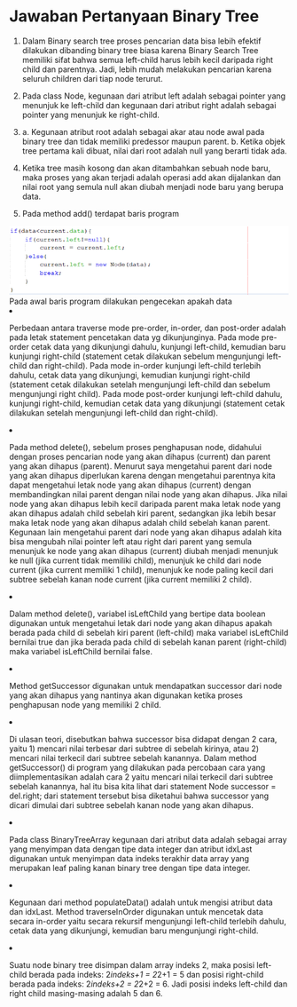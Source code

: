 # Jawaban Pertanyaan Binary Tree

1. Dalam Binary search tree proses pencarian data bisa lebih efektif dilakukan dibanding binary tree biasa karena Binary Search Tree memiliki sifat bahwa semua left-child harus lebih kecil daripada right child dan parentnya. Jadi, lebih mudah melakukan pencarian karena seluruh children dari tiap node terurut.

2. Pada class Node, kegunaan dari atribut left adalah sebagai pointer yang menunjuk ke left-child dan kegunaan dari atribut right adalah sebagai pointer yang menunjuk ke right-child.

3. a. Kegunaan atribut root adalah sebagai akar atau node awal pada binary tree dan tidak memiliki predessor maupun parent.
b. Ketika objek tree pertama kali dibuat, nilai dari root adalah null yang berarti tidak ada.

4. Ketika tree masih kosong dan akan ditambahkan sebuah node baru, maka proses yang akan terjadi adalah operasi add akan dijalankan dan nilai root yang semula null akan diubah menjadi node baru yang berupa data.

5. Pada method add() terdapat baris program
<img src = 'add.png'>
Pada awal baris program dilakukan pengecekan apakah data<current.data (data = data yang akan ditambahkan dan current.data = root). Jadi, jika data yang ditambahkan kurang dari nilai root maka akan dilakukan pengecekan pada child sebelah kiri root. Setelah itu akan masuk ke pengecekan apakah current.left!=null, maksud pengecekan ini adalah jika child sebelah kiri root tidak null maka nilai current akan diubah menjadi current.left atau child sebelah kiri root. Sedangkan, jika child sebelah kiri root adalah null (current.left=null) maka current.left akan diubah menjadi node baru berupa data yang ditambahkan, selanjutnya akan dilakukan break untuk menghentikan program dan pernyataan dalam while tidak akan dieksekusi kembali.

6. Perbedaan antara traverse mode pre-order, in-order, dan post-order adalah pada letak statement pencetakan data yg dikunjunginya. Pada mode pre-order cetak data yang dikunjungi dahulu, kunjungi left-child, kemudian baru kunjungi right-child (statement cetak dilakukan sebelum mengunjungi left-child dan right-child). Pada mode in-order kunjungi left-child terlebih dahulu, cetak data yang dikunjungi, kemudian kunjungi right-child (statement cetak dilakukan setelah mengunjungi left-child dan sebelum mengunjungi right child). Pada mode post-order kunjungi left-child dahulu, kunjungi right-child, kemudian cetak data yang dikunjungi (statement cetak dilakukan setelah mengunjungi left-child dan right-child).

7. Pada method delete(), sebelum proses penghapusan node, didahului dengan proses pencarian node yang akan dihapus (current) dan parent yang akan dihapus (parent). Menurut saya mengetahui parent dari node yang akan dihapus diperlukan karena dengan mengetahui parentnya kita dapat mengetahui letak node yang akan dihapus (current) dengan membandingkan nilai parent dengan nilai node yang akan dihapus. Jika nilai node yang akan dihapus lebih kecil daripada parent maka letak node yang akan dihapus adalah child sebelah kiri parent, sedangkan jika lebih besar maka letak node yang akan dihapus adalah child sebelah kanan parent. Kegunaan lain mengetahui parent dari node yang akan dihapus adalah kita bisa mengubah nilai pointer left atau right dari parent yang semula menunjuk ke node yang akan dihapus (current) diubah menjadi menunjuk ke null (jika current tidak memiliki child), menunjuk ke child dari node current (jika current memiliki 1 child), menunjuk ke node paling kecil dari subtree sebelah kanan node current (jika current memiliki 2 child).

8. Dalam method delete(), variabel isLeftChild yang bertipe data boolean digunakan untuk mengetahui letak dari node yang akan dihapus apakah berada pada child di sebelah kiri parent (left-child) maka variabel isLeftChild bernilai true dan jika berada pada child di sebelah kanan parent (right-child) maka variabel isLeftChild bernilai false.

9. Method getSuccessor digunakan untuk mendapatkan successor dari node yang akan dihapus yang nantinya akan digunakan ketika proses penghapusan node yang memiliki 2 child.

10. Di ulasan teori, disebutkan bahwa successor bisa didapat dengan 2 cara, yaitu 1) mencari nilai terbesar dari subtree di sebelah kirinya, atau 2) mencari nilai terkecil dari subtree sebelah kanannya. Dalam method getSuccessor() di program yang dilakukan pada percobaan cara yang diimplementasikan adalah cara 2 yaitu mencari nilai terkecil dari subtree sebelah kanannya, hal itu bisa kita lihat dari statement Node successor = del.right; dari statement tersebut bisa diketahui bahwa successor yang dicari dimulai dari subtree sebelah kanan node yang akan dihapus.

11. Pada class BinaryTreeArray kegunaan dari atribut data adalah sebagai array yang menyimpan data dengan tipe data integer dan atribut idxLast digunakan untuk menyimpan data indeks terakhir data array yang merupakan leaf paling kanan binary tree dengan tipe data integer.

12. Kegunaan dari method populateData() adalah untuk mengisi atribut data dan idxLast. Method traverseInOrder digunakan untuk mencetak data secara in-order yaitu secara rekursif mengunjungi left-child terlebih dahulu, cetak data yang dikunjungi, kemudian baru mengunjungi right-child.

13. Suatu node binary tree disimpan dalam array indeks 2, maka posisi left-child berada pada indeks: 2*indeks+1 = 2*2+1 = 5 dan posisi right-child berada pada indeks: 2*indeks+2 = 2*2+2 = 6. Jadi posisi indeks left-child dan right child masing-masing adalah 5 dan 6.